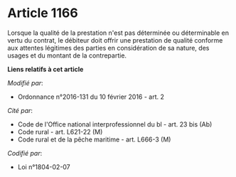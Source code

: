 # Article 1166

Lorsque la qualité de la prestation n'est pas déterminée ou déterminable en vertu du contrat, le débiteur doit offrir une
prestation de qualité conforme aux attentes légitimes des parties en considération de sa nature, des usages et du montant de
la contrepartie.

**Liens relatifs à cet article**

_Modifié par_:

  - Ordonnance n°2016-131 du 10 février 2016 - art. 2

_Cité par_:

  - Code de l'Office national interprofessionnel du bl - art. 23 bis (Ab)
  - Code rural - art. L621-22 (M)
  - Code rural et de la pêche maritime - art. L666-3 (M)

_Codifié par_:

  - Loi n°1804-02-07
